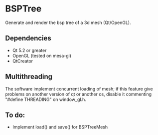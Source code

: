 BSPTree
===
Generate and render the bsp tree of a 3d mesh (Qt/OpenGL).


Dependencies
---
- Qt 5.2 or greater
- OpenGL (tested on mesa-gl)
- QtCreator


Multithreading
---
The software implement concurrent loading of mesh; if this feature give problems on another
version of qt or another os, disable it commenting "#define THREADING" on window_gl.h.


To do:
---
- Implement load() and save() for BSPTreeMesh